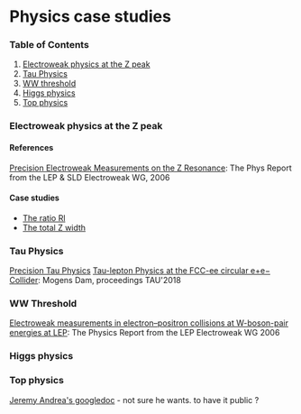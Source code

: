 # Physics case studies

### Table of Contents

1. [Electroweak physics at the Z peak](#electroweak-physics-at-the-z-peak)
2. [Tau Physics](#tau-physics)
3. [WW threshold](#ww-threshold)
4. [Higgs physics](#higgs-physics)
5. [Top physics](#top-physics)

### Electroweak physics at the Z peak

#### References
[Precision Electroweak Measurements on the Z Resonance](https://arxiv.org/abs/hep-ex/0509008): The Phys Report from the LEP & SLD Electroweak WG, 2006

#### Case studies
- [The ratio Rl](lineshape/rl/README.md)
- [The total Z width](lineshape/zwidth//README.md)


### Tau Physics

[Precision Tau Physics](https://doi.org/10.1016/j.ppnp.2013.11.002)
[Tau-lepton Physics at the FCC-ee circular e+e− Collider](https://arxiv.org/abs/1811.09408): Mogens Dam, proceedings TAU'2018

### WW Threshold
[Electroweak measurements in electron–positron collisions at W-boson-pair energies at LEP](https://arxiv.org/abs/1302.3415): The Physics Report from the LEP Electroweak WG 2006

### Higgs physics

### Top physics

[Jeremy Andrea's googledoc](https://docs.google.com/document/d/1sfJ8XtIyVJW_8iZZ6dv9GmqfBEEGi-soSJJWXIIFfs8/edit#heading=h.8hz8z8ru1cp0)
    - not sure he wants. to have it public ?
    






